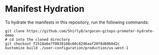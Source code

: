 # Manifest Hydration

To hydrate the manifests in this repository, run the following commands:

```shell
git clone https://github.com/Shirly8/argocon-gitops-promoter-hydrate-demo
# cd into the cloned directory
git checkout f2518a6e7f0038160c60c8246aaf20f8d6868d2c
kustomize build ./user-configuration/production/us-west-1
```

